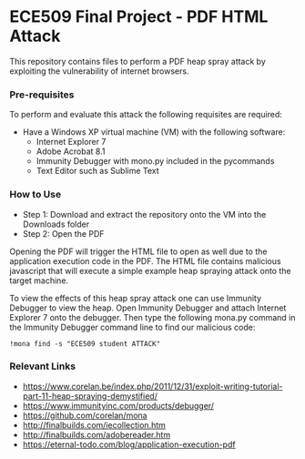 # ECE509 Final Project - PDF HTML Attack

This repository contains files to perform a PDF heap spray attack by exploiting the vulnerability of internet browsers.

### Pre-requisites
To perform and evaluate this attack the following requisites are required:
- Have a Windows XP virtual machine (VM) with the following software:
  - Internet Explorer 7
  - Adobe Acrobat 8.1
  - Immunity Debugger with mono.py included in the pycommands
  - Text Editor such as Sublime Text

### How to Use
- Step 1: Download and extract the repository onto the VM into the Downloads folder
- Step 2: Open the PDF

Opening the PDF will trigger the HTML file to open as well due to the application execution code in the PDF. The HTML file contains malicious javascript that will execute a simple example heap spraying attack onto the target machine.

To view the effects of this heap spray attack one can use Immunity Debugger to view the heap. Open Immunity Debugger and attach Internet Explorer 7 onto the debugger. Then type the following mona.py command in the Immunity Debugger command line to find our malicious code:

```!mona find -s "ECE509 student ATTACK"```

### Relevant Links
- https://www.corelan.be/index.php/2011/12/31/exploit-writing-tutorial-part-11-heap-spraying-demystified/
- https://www.immunityinc.com/products/debugger/
- https://github.com/corelan/mona
- http://finalbuilds.com/iecollection.htm
- http://finalbuilds.com/adobereader.htm
- https://eternal-todo.com/blog/application-execution-pdf


